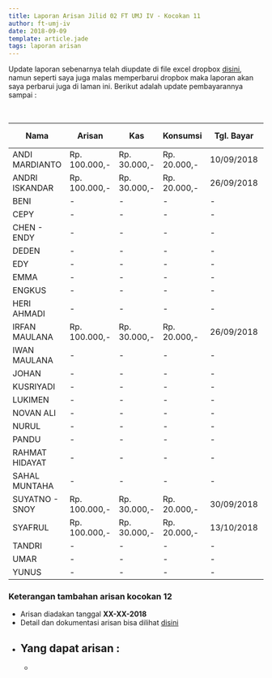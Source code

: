 ```yaml
---
title: Laporan Arisan Jilid 02 FT UMJ IV - Kocokan 11
author: ft-umj-iv
date: 2018-09-09
template: article.jade
tags: laporan arisan
---
```


Update laporan sebenarnya telah diupdate di file excel dropbox [disini](https://www.dropbox.com/s/lqrvit24hfh3fot/Arisan%20UMJ%20TechInfo4%20Jilid%2002.xlsx?dl=0), namun seperti saya juga malas memperbarui dropbox maka laporan akan saya perbarui juga di laman ini. Berikut adalah update pembayarannya sampai :

<br/>
<span class="more"></span>


|Nama						| Arisan 		  	| Kas 			| Konsumsi 		| Tgl. Bayar	| Transfered To |
|-------------	|---------------|-----------|-------------|-------------|---------------|
| ANDI MARDIANTO 			|Rp. 100.000,- 		|Rp. 30.000,-	| Rp. 20.000,-	|10/09/2018		| IRFAN			|
| ANDRI ISKANDAR 			|Rp. 100.000,- 		|Rp. 30.000,-	| Rp. 20.000,-	|26/09/2018		| IRFAN			|
| BENI 						    |- 			  		| -				| -				|-				|-				| IRFAN			|
| CEPY 						    |- 			  		| -				| -				|-				|-				| IRFAN			|
| CHEN - ENDY 				|- 			  		| -				| -				|-				|-				| IRFAN			|
| DEDEN 					    |- 			  		| -				| -				|-				|-				| IRFAN			|
| EDY 						    |- 			  		| -				| -				|-				|-				| IRFAN			|
| EMMA 						    |- 			  		| -				| -				|-				|-				| IRFAN			|
| ENGKUS 					    |- 			  		| -				| -				|-				|-				| IRFAN			|
| HERI AHMADI 				|- 			  		| -				| -				|-				|-				| IRFAN			|
| IRFAN MAULANA 			|Rp. 100.000,- 		|Rp. 30.000,-	| Rp. 20.000,-	|26/09/2018		| IRFAN			|
| IWAN MAULANA 				|- 			  		| -				| -				|-				|-				| IRFAN			|
| JOHAN 					    |- 			  		| -				| -				|-				|-				| IRFAN			|
| KUSRIYADI 				  |- 			  		| -				| -				|-				|-				| IRFAN			|
| LUKIMEN 					  |- 			  		| -				| -				|-				|-				| IRFAN			|
| NOVAN ALI 				  |- 			  		| -				| -				|-				|-				| IRFAN			|
| NURUL				 		    |- 			  		| -				| -				|-				|-				| IRFAN			|
| PANDU 					    |- 			  		| -				| -				|-				|-				| IRFAN			|
| RAHMAT HIDAYAT 			|- 			  		| -				| -				|-				|-				| IRFAN			|
| SAHAL MUNTAHA 			|- 			  		| -				| -				|-				|-				| IRFAN			|
| SUYATNO - SNOY 			|Rp. 100.000,- 		|Rp. 30.000,-	| Rp. 20.000,-	|30/09/2018		| IRFAN			|
| SYAFRUL 					  |Rp. 100.000,- 		|Rp. 30.000,-	| Rp. 20.000,-	|13/10/2018		| IRFAN			|
| TANDRI 					    |- 			  		| -				| -				|-				|-				| IRFAN			|
| UMAR 						    |- 			  		| -				| -				|-				|-				| IRFAN			|
| YUNUS 					    |- 			  		| -				| -				|-				|-				| IRFAN			|



### Keterangan tambahan arisan kocokan 12
+ Arisan diadakan tanggal **XX-XX-2018**
+ Detail dan dokumentasi arisan bisa dilihat [disini](https://ft-umj-4.github.io/story/articles/arisan-jilid-2-10-Bebek-Kaleyo/)
+ Yang dapat arisan :
  -
  -
